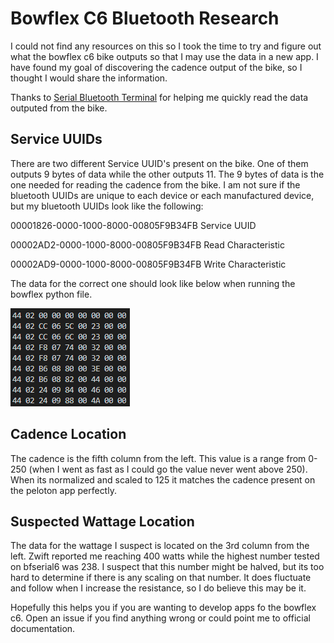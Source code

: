 # Bowflex C6 Bluetooth Research
I could not find any resources on this so I took the time to try and figure out what the bowflex c6 bike outputs so that I may use the data in a new app. I have found my goal of discovering the cadence output of the bike, so I thought I would share the information.

Thanks to [Serial Bluetooth Terminal](https://play.google.com/store/apps/details?id=de.kai_morich.serial_bluetooth_terminal&hl=en_CA&gl=US) for helping me quickly read the data outputed from the bike.

## Service UUIDs
There are two different Service UUID's present on the bike. One of them outputs 9 bytes of data while the other outputs 11. The 9 bytes of data is the one needed for reading the cadence from the bike. I am not sure if the bluetooth UUIDs are unique to each device or each manufactured device, but my bluetooth UUIDs look like the following:


00001826-0000-1000-8000-00805F9B34FB Service UUID

00002AD2-0000-1000-8000-00805F9B34FB Read Characteristic

00002AD9-0000-1000-8000-00805F9B34FB Write Characteristic

The data for the correct one should look like below when running the bowflex python file.

![](HexOutput.PNG)

## Cadence Location

The cadence is the fifth column from the left. This value is a range from 0-250 (when I went as fast as I could go the value never went above 250). When its normalized and scaled to 125 it matches the cadence present on the peloton app perfectly. 

## Suspected Wattage Location
The data for the wattage I suspect is located on the 3rd column from the left. Zwift reported me reaching 400 watts while the highest number tested on bfserial6 was 238. I suspect that this number might be halved, but its too hard to determine if there is any scaling on that number. It does fluctuate and follow when I increase the resistance, so I do believe this may be it.

Hopefully this helps you if you are wanting to develop apps fo the bowflex c6. Open an issue if you find anything wrong or could point me to official documentation.